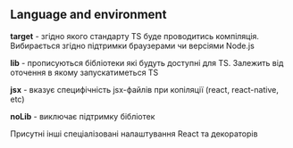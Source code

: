 ## Language and environment

**target** - згідно якого стандарту TS буде проводитись компіляція. Вибирається згідно підтримки
браузерами чи версіями Node.js

**lib** - прописуються бібліотеки які будуть доступні для TS. Залежить від оточення в якому
запускатиметься TS

**jsx** - вказує специфічність jsx-файлів при копіляції (react, react-native, etc)

**noLib** - виключає підтримку бібліотек

Присутні інші спеціалізовані налаштування React та декораторів
